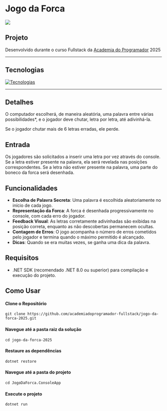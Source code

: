 # Jogo da Forca

![](https://i.imgur.com/98HKJ1s.gif)

## Projeto

Desenvolvido durante o curso Fullstack da [Academia do Programador](https://www.academiadoprogramador.net) 2025

---
## Tecnologias

[![Tecnologias](https://skillicons.dev/icons?i=git,github,cs,dotnet,visualstudio)](https://skillicons.dev)

---
## Detalhes

O computador escolherá, de maneira aleatória, uma palavra entre várias possibilidades*, e o jogador deve chutar, letra por letra, até adivinhá-la.

Se o jogador chutar mais de 6 letras erradas, ele perde.

## Entrada

Os jogadores são solicitados a inserir uma letra por vez através do console. Se a letra estiver presente na palavra, ela será revelada nas posições correspondentes. Se a letra não estiver presente na palavra, uma parte do boneco da forca será desenhada.

## Funcionalidades

- __Escolha de Palavra Secreta__: Uma palavra é escolhida aleatoriamente no início de cada jogo.
- __Representação da Forca__: A forca é desenhada progressivamente no console, com cada erro do jogador.
- __Feedback Visual__: As letras corretamente adivinhadas são exibidas na posição correta, enquanto as não descobertas permanecem ocultas.
- __Contagem de Erros__: O jogo acompanha o número de erros cometidos pelo jogador e termina quando o máximo permitido é alcançado.
- __Dicas__: Quando se era muitas vezes, se ganha uma dica da palavra.

## Requisitos

- .NET SDK (recomendado .NET 8.0 ou superior) para compilação e execução do projeto.
## Como Usar

#### Clone o Repositório
```
git clone https://github.com/academiadoprogramador-fullstack/jogo-da-forca-2025.git
```

#### Navegue até a pasta raiz da solução
```
cd jogo-da-forca-2025
```

#### Restaure as dependências
```
dotnet restore
```

#### Navegue até a pasta do projeto
```
cd JogoDaForca.ConsoleApp
```

#### Execute o projeto
```
dotnet run
```
